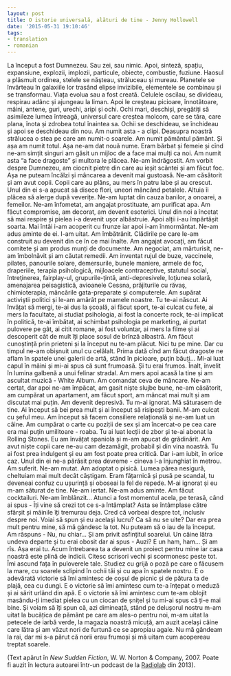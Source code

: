 ```yaml
---
layout: post
title: O istorie universală, alături de tine - Jenny Hollowell
date: '2015-05-31 19:10:46'
tags:
- translation
- romanian
---
```


La început a fost Dumnezeu. Sau zei, sau nimic. Apoi, sinteză, spațiu, expansiune, explozii, implozii, particule, obiecte, combustie, fuziune. Haosul a plăsmuit ordinea, stelele se năşteau, străluceau și mureau. Planetele se învârteau în galaxiile lor trasând elipse invizibile, elementele se combinau și se transformau.
Viața evolua sau a fost creată. Celulele oscilau, se divideau, respirau adânc și ajungeau la liman. Apoi le creşteau picioare, înnotătoare, mâini, antene, guri, urechi, aripi și ochi. Ochi mari, deschiși, pregătiți să asimileze lumea întreagă, universul care creștea molcom, care se târa, care plana, înota și zdrobea totul înaintea sa.
Ochii se deschideau, se închideau și apoi se deschideau din nou. Am numit asta - a clipi. Deasupra noastră strălucea o stea pe care am numit-o soarele. Am numit pământul pământ. Și așa am numit totul. Așa ne-am dat nouă nume. Eram bărbat și femeie și cînd ne-am simțit singuri am găsit un mijloc de a face mai mulți ca noi. Am numit asta “a face dragoste” și multora le plăcea. Ne-am îndrăgostit. Am vorbit despre Dumnezeu, am ciocnit pietre din care au ieșit scântei și am făcut foc. Așa ne puteam încălzi și mâncarea a devenit mai gustoasă. Ne-am căsătorit și am avut copii. Copii care au plâns, au mers în patru labe și au crescut. Unul din ei s-a apucat să disece flori, uneori mâncând petalele. Altuia îi plăcea să alerge după veverițe. Ne-am luptat din cauza banilor, a onoarei, a femeilor. Ne-am înfometat, am angajat prostituate, am purificat apa. Am făcut compromise, am decorat, am devenit esoterici. Unul din noi a încetat să mai respire și pielea i-a devenit ușor albăstruie. Apoi alții i-au împărtășit soarta. Mai întâi i-am acoperit cu frunze iar apoi i-am înmormântat. Ne-am adus aminte de ei. I-am uitat. Am îmbătrânit.
Clădirile pe care le-am construit au devenit din ce în ce mai înalte. Am angajat avocați, am făcut comitete și am produs munți de documente. Am negociat, am mărturisit, ne-am îmbolnăvit și am căutat remedii. Am inventat rujul de buze, vaccinele, pilates, panourile solare, demersurile, bunele maniere, armele de foc, draperiile, terapia psihologică, mijloacele contraceptive, statutul social, întreţinerea, fairplay-ul, grupurile-ţintă, anti-depresivele, loţiunea solară, amenajarea peisagistică, avioanele Cessna, prăjiturile cu răvaş, chimioterapia, mâncările gata-preparate şi computerele. Am supărat activiştii politici și le-am amărât pe mamele noastre.
Tu te-ai născut. Ai învățat să mergi, te-ai dus la școală, ai făcut sport, te-ai culcat cu fete, ai mers la facultate, ai studiat psihologia, ai fost la concerte rock, te-ai implicat în politică, te-ai îmbătat, ai schimbat psihologia pe marketing, ai purtat pulovere pe gât, ai citit romane, ai fost voluntar, ai mers la filme și ai descoperit cât de mult îți place sosul de brînză albastră.
Am făcut cunoștință prin prieteni și la început nu te-am plăcut. Nici tu pe mine. Dar cu timpul ne-am obișnuit unul cu celălalt. Prima dată cînd am făcut dragoste ne aflam în spatele unei galerii de artă, stând în picioare, puțin băuți... Mi-ai luat capul în mâini și mi-ai spus că sunt frumoasă. Și tu erai frumos. Înalt, învelit în lumina galbenă a unui felinar stradal. Am mers apoi acasă la tine și am ascultat muzică - White Album. Am comandat ceva de mâncare. Ne-am certat, dar apoi ne-am împăcat, am gasit niște slujbe bune, ne-am căsătorit, am cumpărat un apartament, am făcut sport, am mâncat mai mult și am discutat mai puțin. Am devenit depresivă. Tu m-ai ignorat. Mă săturasem de tine. Ai început să bei prea mult și ai început să risipești banii. M-am culcat cu șeful meu. Am început să facem consiliere relațională și ne-am luat un câine. Am cumpărat o carte cu poziții de sex și am încercat-o pe cea care era mai puțin umilitoare - roaba. Tu ai luat lecții de zbor și te-ai abonat la Rolling Stones. Eu am învățat spaniola și m-am apucat de grădinărit.
Am avut niște copii care ne-au cam dezamăgit, probabil și din vina noastră. Tu ai fost prea indulgent și eu am fost poate prea critică. Dar i-am iubit, în orice caz. Unul din ei ne-a părăsit prea devreme - cineva l-a înjunghiat în metrou. Am suferit. Ne-am mutat. Am adoptat o pisică. Lumea părea nesigură, cheltuiam mai mult decât câștigam. Eram fățarnică și pusă pe scandal, tu deveneai confuz cu ușurință și oboseai la fel de repede. M-ai ignorat și eu m-am săturat de tine. Ne-am iertat. Ne-am adus aminte. Am făcut cocktailuri. Ne-am îmblânzit... Atunci a fost momentul acela, pe terasă, când ai spus - Îți vine să crezi tot ce s-a întâmplat?
Asta se întâmplase către sfârșit și mâinile îți tremurau deja. Cred că vorbeai despre tot, inclusiv despre noi. Voiai să spun și eu acelaşi lucru? Ca să nu se uite? Dar era prea mult pentru mine, să mă gândesc la tot. Nu puteam să o iau de la început. Am răspuns - Nu, nu chiar... Și am privit asfințitul soarelui. Un câine lătra undeva departe și tu erai obosit dar ai spus - Auzi? E un ham, ham... Și am rîs. Așa erai tu.
Acum întrebarea ta a devenit un proiect pentru mine iar casa noastră este plină de indicii. Citesc scrisori vechi și scormonesc peste tot. Îmi ascund fața în puloverele tale. Studiez cu grijă o poză pe care o făcusem la mare, cu soarele sclipind în ochii tăi și cu apa în spatele nostru. E o adevărată victorie să îmi amintesc de coșul de picnic și de pătura ta de plajă, cea cu dungi. E o victorie să îmi amintesc cum te-a înțepat o meduză și ai sărit urlând din apă. E o victorie să îmi amintesc cum te-am oblojit masându-ți imediat pielea cu un ciocan de șnițel și tu mi-ai spus că ți-e mai bine. Și voiam să îți spun că, azi dimineață, stând pe delușorul nostru m-am uitat la bucățica de pământ pe care am ales-o pentru noi, m-am uitat la petecele de iarbă verde, la magazia noastră micuță, am auzit același câine care lătra și am văzut nori de furtună ce se apropiau agale. Nu mă gândeam la rai, dar mi s-a părut că norii erau frumoși și mă uitam cum acopereau treptat soarele.

(Text apărut în *New Sudden Fiction*, W. W. Norton & Company, 2007. Poate fi auzit în lectura autoarei într-un podcast de la [Radiolab](http://www.radiolab.org/story/298146-trouble-everything/) din 2013).
